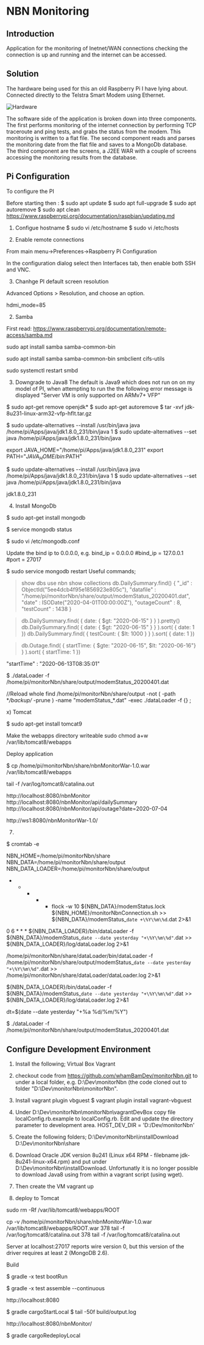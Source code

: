 # NBN Monitoring
## Introduction

Application for the monitoring of Inetnet/WAN connections checking the connection is up and running and the internet can be accessed.

## Solution

The hardware being used for this an old Raspberry Pi I have lying about. Connected directly to the Telstra Smart Modem using Ethernet.

![Hardware](doco/hardwareSetup.png)

The software side of the application is broken down into three components. The first performs monitoring of the internet connection by performing TCP traceroute and ping tests, and grabs the status from the modem. This monitoring is written to a flat file. The second component reads and parses the monitoring date from the flat file and saves to a MongoDb database. The third component are the screens, a J2EE WAR with a couple of screens accessing the monitoring results from the database.

## Pi Configuration

To configure the PI

Before starting then : $ sudo apt update
$ sudo apt full-upgrade
$ sudo apt autoremove
$ sudo apt clean
https://www.raspberrypi.org/documentation/raspbian/updating.md


1) Configue hostname
   $ sudo vi /etc/hostname
   $ sudo vi /etc/hosts

2) Enable remote connections

From main menu->Preferences->Raspberry Pi Configuration

In the configuration dialog select then Interfaces tab, then enable both SSH and VNC.

3) Chanhge PI default screen resolution

 Advanced Options > Resolution, and choose an option.

hdmi_mode=85


2) Samba

First read: https://www.raspberrypi.org/documentation/remote-access/samba.md

sudo apt install samba samba-common-bin

sudo apt install samba samba-common-bin smbclient cifs-utils


sudo systemctl restart smbd

3) Downgrade to Java8
The default is Java9 which does not run on on my model of PI, when attempting to run the the
following error message is displayed "Server VM is only supported on ARMv7+ VFP"


$ sudo apt-get remove openjdk*
$ sudo apt-get autoremove
$ tar -xvf jdk-8u231-linux-arm32-vfp-hflt.tar.gz

$ sudo update-alternatives --install /usr/bin/java java /home/pi/Apps/java/jdk1.8.0_231/bin/java 1
$ sudo update-alternatives --set java /home/pi/Apps/java/jdk1.8.0_231/bin/java

export JAVA_HOME="/home/pi/Apps/java/jdk1.8.0_231"
export PATH="$JAVA_HOME/bin:$PATH"


$ sudo update-alternatives --install /usr/bin/java java /home/pi/Apps/java/jdk1.8.0_231/bin/java 1
$ sudo update-alternatives --set java /home/pi/Apps/java/jdk1.8.0_231/bin/java


jdk1.8.0_231


4) Install MongoDb

$ sudo apt-get install mongodb

$ service mongodb status

$ sudo vi /etc/mongodb.conf

Update the bind ip to 0.0.0.0, e.g.
bind_ip = 0.0.0.0
#bind_ip = 127.0.0.1
#port = 27017


$ sudo service mongodb restart
Useful commands;

> show dbs
> use nbn
> show collections
> db.DailySummary.find()
{ "_id" : ObjectId("5ee4dcb4f95e1856923e805c"), "datafile" : "/home/pi/monitorNbn/share/output/modemStatus_20200401.dat", "date" : ISODate("2020-04-01T00:00:00Z"), "outageCount" : 8, "testCount" : 1438 }
> 

> db.DailySummary.find( { date: { $gt: "2020-06-15" } } ).pretty()
> db.DailySummary.find( { date: { $gt: "2020-06-15" } } ).sort( { date: 1 })
> db.DailySummary.find( { testCount: { $lt: 1000 } } ).sort( { date: 1 })

> db.Outage.find( { startTime: { $gte: "2020-06-15", $lt: "2020-06-16"} } ).sort( { startTime: 1 })

"startTime" : "2020-06-13T08:35:01"


$ ./dataLoader -f /home/pi/monitorNbn/share/output/modemStatus_20200401.dat

//Reload whole 
find  /home/pi/monitorNbn/share/output -not \( -path **/backup/* -prune \) -name "modemStatus_*.dat" -exec ./dataLoader -f  {} \;



x) Tomcat

$ sudo apt-get install tomcat9

Make the webapps directory writeable
sudo chmod a+w /var/lib/tomcat8/webapps

Deploy application

$ cp /home/pi/monitorNbn/share/nbnMonitorWar-1.0.war /var/lib/tomcat8/webapps

tail -f /var/log/tomcat8/catalina.out

http://localhost:8080/nbnMonitor
http://localhost:8080/nbnMonitor/api/dailySummary
http://localhost:8080/nbnMonitor/api/outage?date=2020-07-04

http://ws1:8080/nbnMonitorWar-1.0/

7) 

$ cromtab -e

NBN_HOME=/home/pi/monitorNbn/share
NBN_DATA=/home/pi/monitorNbn/share/output
NBN_DATA_LOADER=/home/pi/monitorNbn/share/output

* * * * * flock -w 10 ${NBN_DATA}/modemStatus.lock ${NBN_HOME}/monitorNbnConnection.sh >> ${NBN_DATA}/modemStatus_`date +\%Y\%m\%d`.dat 2>&1

0 6 * * * ${NBN_DATA_LOADER}/bin/dataLoader -f ${NBN_DATA}/modemStatus_`date --date yesterday "+\%Y\%m\%d"`.dat >> ${NBN_DATA_LOADER}/log/dataLoader.log 2>&1


/home/pi/monitorNbn/share/dataLoader/bin/dataLoader -f /home/pi/monitorNbn/share/output/modemStatus_`date --date yesterday "+\%Y\%m\%d"`.dat >> /home/pi/monitorNbn/share/dataLoader/dataLoader.log 2>&1

${NBN_DATA_LOADER}/bin/dataLoader -f ${NBN_DATA}/modemStatus_`date --date yesterday "+\%Y\%m\%d"`.dat >> ${NBN_DATA_LOADER}/log/dataLoader.log 2>&1

dt=$(date --date yesterday "+%a %d/%m/%Y")

$ ./dataLoader -f /home/pi/monitorNbn/share/output/modemStatus_20200401.dat

## Configure Development Environment

1) Install the following;
Virtual Box
Vagrant

2) checkout code from https://github.com/whamBamDev/monitorNbn.git to under a local folder, e.g. D:\Dev\monitorNbn (the code cloned out to folder "D:\Dev\monitorNbn\monitorNbn".

3) Install vagrant plugin vbguest 
$ vagrant plugin install vagrant-vbguest

4) Under D:\Dev\monitorNbn\monitorNbn\vagrantDevBox copy file localConfig.rb.example to localConfig.rb.
Edit and update the directory parameter to development area.
   HOST_DEV_DIR = 'D:/Dev/monitorNbn'

5) Create the following folders;
D:\Dev\monitorNbn\installDownload
D:\Dev\monitorNbn\share

6) Download Oracle JDK version 8u241 (Linux x64 RPM - filebname jdk-8u241-linux-x64.rpm) and put under 
D:\Dev\monitorNbn\installDownload. Unfortunatly it is no longer possible to download Java8 using from within a vagrant script 
(using wget).

7) Then create the VM
vagrant up

8) deploy to Tomcat

sudo rm -Rf /var/lib/tomcat8/webapps/ROOT

 cp -v /home/pi/monitorNbn/share/nbnMonitorWar-1.0.war /var/lib/tomcat8/webapps/ROOT.war
  378  tail -f /var/log/tomcat8/catalina.out
  378  tail -f /var/log/tomcat8/catalina.out



Server at localhost:27017 reports wire version 0, but this version of the driver requires at least 2 (MongoDB 2.6).


Build

$ gradle -x test bootRun

$ gradle -x test assemble --continuous

http://localhost:8080


$ gradle cargoStartLocal
$ tail -50f build/output.log

http://localhost:8080/nbnMonitor/

$ gradle cargoRedeployLocal
